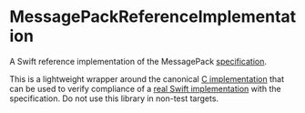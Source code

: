 # MessagePackReferenceImplementation

A Swift reference implementation of the MessagePack [specification](https://github.com/msgpack/msgpack/blob/master/spec.md).

This is a lightweight wrapper around the canonical [C implementation](http://github.com/msgpack/msgpack-c/tree/c_master) that can be used to verify compliance of a [real Swift implementation](https://github.com/fumoboy007/msgpack-swift) with the specification. Do not use this library in non-test targets.
